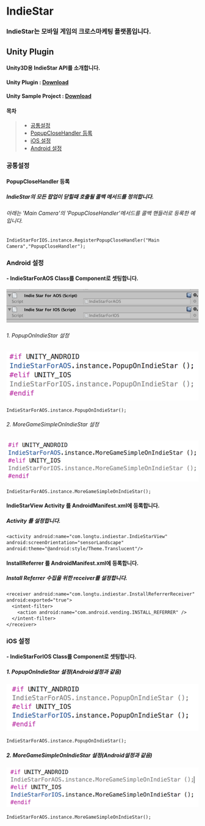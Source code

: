 # IndieStar
### IndieStar는 모바일 게임의 크로스마케팅 플랫폼입니다.

## Unity Plugin
#### Unity3D용 IndieStar API를 소개합니다.
#### Unity Plugin : [Download](https://github.com/pass4u/IndieStar/blob/master/unity/IndieStarForUnity_v2.0.unitypackage)
#### Unity Sample Project : [Download](https://github.com/pass4u/IndieStar/blob/master/sample_unity_project/sample_unity_project.unitypackage)


#### 목차
> - [공통설정](#chapter-1)
>  - [PopupCloseHandler 등록](#chapter-1-1)
> - [iOS 설정](#chapter-2)
> - [Android 설정](#chapter-3)

### 공통설정 <a id="chapter-1"></a>
#### PopupCloseHandler 등록 <a id="chapter-1-1"></a>
##### IndieStar의 모든 팝업이 닫힐때 호출될 콜백 메서드를 정의합니다.
###### 아래는 'Main Camera'의 'PopupCloseHandler'메서드를 콜백 핸들러로 등록한 예 입니다.

    IndieStarForIOS.instance.RegisterPopupCloseHandler("Main Camera","PopupCloseHandler");


### Android 설정 <a id="chapter-2"></a>
#### - IndieStarForAOS Class를 Component로 셋팅합니다.
![Alt component 설정](https://github.com/pass4u/IndieStar/blob/master/res/api_1.png)

###### 1. PopupOnIndieStar 설정
![Alt component 설정](https://github.com/pass4u/IndieStar/blob/master/res/api_2.png)

    IndieStarForAOS.instance.PopupOnIndieStar();

###### 2. MoreGameSimpleOnIndieStar 설정
![Alt component 설정](https://github.com/pass4u/IndieStar/blob/master/res/api_3.png)

    IndieStarForAOS.instance.MoreGameSimpleOnIndieStar();


#### IndieStarView Activity 를 AndroidManifest.xml에 등록합니다.
##### Activity 를 설정합니다.
    <activity android:name="com.longtu.indiestar.IndieStarView" android:screenOrientation="sensorLandscape" android:theme="@android:style/Theme.Translucent"/>


#### InstallReferrer 를 AndroidManifest.xml에 등록합니다.
##### Install Referrer 수집을 위한 receiver를 설정합니다.
    <receiver android:name="com.longtu.indiestar.InstallReferrerReceiver" android:exported="true">
      <intent-filter>
        <action android:name="com.android.vending.INSTALL_REFERRER" />
      </intent-filter>
    </receiver>






### iOS 설정 <a id="chapter-3"></a>
#### - IndieStarForIOS Class를 Component로 셋팅합니다.
##### 1. PopupOnIndieStar 설정(Android설정과 같음)
![Alt component 설정](https://github.com/pass4u/IndieStar/blob/master/res/api_5.png)

    IndieStarForAOS.instance.PopupOnIndieStar();

##### 2. MoreGameSimpleOnIndieStar 설정(Android설정과 같음)
![Alt component 설정](https://github.com/pass4u/IndieStar/blob/master/res/api_6.png)

    IndieStarForAOS.instance.MoreGameSimpleOnIndieStar();
